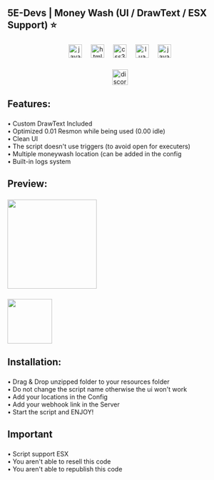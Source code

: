 <h2 align="left">5E-Devs | Money Wash (UI / DrawText / ESX Support) ⭐</h2>

###

<div align="center">
  <img src="https://cdn.jsdelivr.net/gh/devicons/devicon/icons/javascript/javascript-original.svg" height="30" alt="javascript logo"  />
  <img width="12" />
  <img src="https://cdn.jsdelivr.net/gh/devicons/devicon/icons/html5/html5-original.svg" height="30" alt="html5 logo"  />
  <img width="12" />
  <img src="https://cdn.jsdelivr.net/gh/devicons/devicon/icons/css3/css3-original.svg" height="30" alt="css3 logo"  />
  <img width="12" />
  <img src="https://cdn.jsdelivr.net/gh/devicons/devicon/icons/lua/lua-original.svg" height="30" alt="lua logo"  />
  <img width="12" />
  <img src="https://cdn.jsdelivr.net/gh/devicons/devicon/icons/java/java-original.svg" height="30" alt="java logo"  />
</div>

###

<div align="center">
  <a href="https://discord.gg/BZVktg66jA" target="_blank">
    <img src="https://img.shields.io/static/v1?message=Discord&logo=discord&label=5E-DEVS&color=7289DA&logoColor=white&labelColor=&style=for-the-badge" height="35" alt="discord logo"  />
  </a>
</div>

###

<h2 align="left">Features:</h2>

###

<p align="left">• Custom DrawText Included<br>• Optimized 0.01 Resmon while being used (0.00 idle)<br>• Clean UI<br>• The script doesn't use triggers (to avoid open for executers)<br>• Multiple moneywash location (can be added in the config<br>• Built-in logs system</p>

###

<h2 align="left">Preview:</h2>

###

<div align="left">
  <img height="200" src="https://i.imgur.com/dz95nvR.png"  />
</div>

###

<div align="left">
  <img height="100" src="https://i.imgur.com/Nz55bOo.png"  />
</div>

###

<h2 align="left">Installation:</h2>

###

<p align="left">• Drag & Drop unzipped folder to your resources folder<br>• Do not change the script name otherwise the ui won't work<br>• Add your locations in the Config<br>• Add your webhook link in the Server<br>• Start the script and ENJOY!</p>

###

<h2 align="left">Important</h2>

###

<p align="left">• Script support ESX<br>• You aren't able to resell this code<br>• You aren't able to republish this code</p>

###
